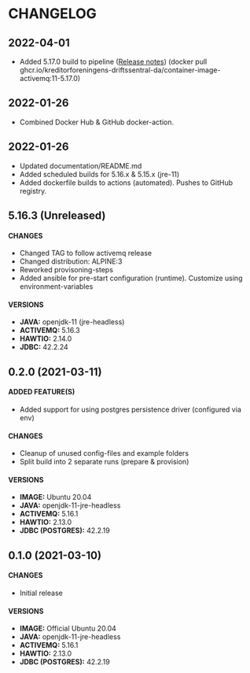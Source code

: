 # CHANGELOG

## 2022-04-01
  * Added 5.17.0 build to pipeline ([Release notes](https://issues.apache.org/jira/secure/ReleaseNote.jspa?projectId=12311210&version=12346476)) (docker pull ghcr.io/kreditorforeningens-driftssentral-da/container-image-activemq:11-5.17.0)

## 2022-01-26
  * Combined Docker Hub & GitHub docker-action.

## 2022-01-26
  * Updated documentation/README.md
  * Added scheduled builds for 5.16.x & 5.15.x (jre-11)
  * Added dockerfile builds to actions (automated). Pushes to GitHub registry.

## 5.16.3 (Unreleased)
#### CHANGES
  * Changed TAG to follow activemq release
  * Changed distribution: ALPINE:3
  * Reworked provisoning-steps
  * Added ansible for pre-start configuration (runtime). Customize using environment-variables
#### VERSIONS
  * **JAVA:** openjdk-11 (jre-headless)
  * **ACTIVEMQ:** 5.16.3
  * **HAWTIO:** 2.14.0
  * **JDBC:** 42.2.24

## 0.2.0 (2021-03-11)
#### ADDED FEATURE(S)
  * Added support for using postgres persistence driver (configured via env)
#### CHANGES
  * Cleanup of unused config-files and example folders
  * Split build into 2 separate runs (prepare & provision)
#### VERSIONS
  * **IMAGE:** Ubuntu 20.04
  * **JAVA:** openjdk-11-jre-headless
  * **ACTIVEMQ:** 5.16.1
  * **HAWTIO:** 2.13.0
  * **JDBC (POSTGRES):** 42.2.19

## 0.1.0 (2021-03-10)
#### CHANGES
  * Initial release
#### VERSIONS
  * **IMAGE:** Official Ubuntu 20.04
  * **JAVA:** openjdk-11-jre-headless
  * **ACTIVEMQ:** 5.16.1
  * **HAWTIO:** 2.13.0
  * **JDBC (POSTGRES):** 42.2.19
